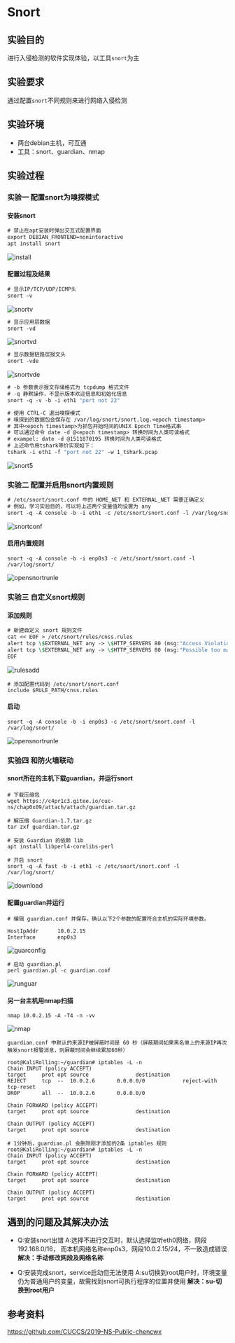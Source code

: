 # Snort

## 实验目的

进行入侵检测的软件实现体验，以工具`snort`为主

## 实验要求

通过配置`snort`不同规则来进行网络入侵检测

## 实验环境

* 两台debian主机，可互通
* 工具：snort、guardian、nmap

## 实验过程

### 实验一 配置snort为嗅探模式

#### 安装snort

```1
# 禁止在apt安装时弹出交互式配置界面
export DEBIAN_FRONTEND=noninteractive
apt install snort
```

![install](https://github.com/CUCCS/2020-ns-public-LLLanW/blob/exp09/img/install_snort.png)  

#### 配置过程及结果

```2
# 显示IP/TCP/UDP/ICMP头
snort –v
```

![snortv](https://github.com/CUCCS/2020-ns-public-LLLanW/blob/exp09/img/snortv.png)  

```3
# 显示应用层数据
snort -vd
```

![snortvd](https://github.com/CUCCS/2020-ns-public-LLLanW/blob/exp09/img/snortvd.png)  

```4
# 显示数据链路层报文头
snort -vde
```

![snortvde](https://github.com/CUCCS/2020-ns-public-LLLanW/blob/exp09/img/snortvde.png)  

```5
# -b 参数表示报文存储格式为 tcpdump 格式文件
# -q 静默操作，不显示版本欢迎信息和初始化信息
snort -q -v -b -i eth1 "port not 22"

# 使用 CTRL-C 退出嗅探模式
# 嗅探到的数据包会保存在 /var/log/snort/snort.log.<epoch timestamp>
# 其中<epoch timestamp>为抓包开始时间的UNIX Epoch Time格式串
# 可以通过命令 date -d @<epoch timestamp> 转换时间为人类可读格式
# exampel: date -d @1511870195 转换时间为人类可读格式
# 上述命令用tshark等价实现如下：
tshark -i eth1 -f "port not 22" -w 1_tshark.pcap
```

![snort5](https://github.com/CUCCS/2020-ns-public-LLLanW/blob/exp09/img/snort5.png)  

### 实验二 配置并启用snort内置规则

```7
# /etc/snort/snort.conf 中的 HOME_NET 和 EXTERNAL_NET 需要正确定义
# 例如，学习实验目的，可以将上述两个变量值均设置为 any
snort -q -A console -b -i eth1 -c /etc/snort/snort.conf -l /var/log/snort/
```

![snortconf](https://github.com/CUCCS/2020-ns-public-LLLanW/blob/exp09/img/snortconf.png)  

#### 启用内置规则

`snort -q -A console -b -i enp0s3 -c /etc/snort/snort.conf -l /var/log/snort/`

![opensnortrunle](https://github.com/CUCCS/2020-ns-public-LLLanW/blob/exp09/img/opensnortrunle.png)  

### 实验三 自定义snort规则

#### 添加规则

```8
# 新建自定义 snort 规则文件
cat << EOF > /etc/snort/rules/cnss.rules
alert tcp \$EXTERNAL_NET any -> \$HTTP_SERVERS 80 (msg:"Access Violation has been detected on /etc/passwd ";flags: A+; content:"/etc/passwd"; nocase;sid:1000001; rev:1;)
alert tcp \$EXTERNAL_NET any -> \$HTTP_SERVERS 80 (msg:"Possible too many connections toward my http server"; threshold:type threshold, track by_src, count 100, seconds 2; classtype:attempted-dos; sid:1000002; rev:1;)
EOF
```

![rulesadd](https://github.com/CUCCS/2020-ns-public-LLLanW/blob/exp09/img/rulesadd.png)  

```9
# 添加配置代码到 /etc/snort/snort.conf
include $RULE_PATH/cnss.rules
```

#### 启动

`snort -q -A console -b -i enp0s3 -c /etc/snort/snort.conf -l /var/log/snort/`

![opensnortrunle](https://github.com/CUCCS/2020-ns-public-LLLanW/blob/exp09/img/opensnortrunle.png)  

### 实验四 和防火墙联动

#### snort所在的主机下载guardian，并运行snort

```10
# 下载压缩包
wget https://c4pr1c3.gitee.io/cuc-ns/chap0x09/attach/attach/guardian.tar.gz

# 解压缩 Guardian-1.7.tar.gz
tar zxf guardian.tar.gz

# 安装 Guardian 的依赖 lib
apt install libperl4-corelibs-perl

# 开启 snort
snort -q -A fast -b -i eth1 -c /etc/snort/snort.conf -l /var/log/snort/
```

![download](https://github.com/CUCCS/2020-ns-public-LLLanW/blob/exp09/img/downloadG.png)  

#### 配置guardian并运行

```11
# 编辑 guardian.conf 并保存，确认以下2个参数的配置符合主机的实际环境参数。

HostIpAddr      10.0.2.15
Interface       enp0s3
```

![guarconfig](https://github.com/CUCCS/2020-ns-public-LLLanW/blob/exp09/img/guarconfig.png)  

```12
# 启动 guardian.pl
perl guardian.pl -c guardian.conf
```

![runguar](https://github.com/CUCCS/2020-ns-public-LLLanW/blob/exp09/img/runguar.png)  

#### 另一台主机用nmap扫描

```13
nmap 10.0.2.15 -A -T4 -n -vv
```

![nmap](https://github.com/CUCCS/2020-ns-public-LLLanW/blob/exp09/img/nmap.png)  

```14
guardian.conf 中默认的来源IP被屏蔽时间是 60 秒（屏蔽期间如果黑名单上的来源IP再次触发snort报警消息，则屏蔽时间会继续累加60秒）

root@KaliRolling:~/guardian# iptables -L -n
Chain INPUT (policy ACCEPT)
target     prot opt source               destination
REJECT     tcp  --  10.0.2.6       0.0.0.0/0            reject-with tcp-reset
DROP       all  --  10.0.2.6       0.0.0.0/0

Chain FORWARD (policy ACCEPT)
target     prot opt source               destination

Chain OUTPUT (policy ACCEPT)
target     prot opt source               destination

# 1分钟后，guardian.pl 会删除刚才添加的2条 iptables 规则
root@KaliRolling:~/guardian# iptables -L -n
Chain INPUT (policy ACCEPT)
target     prot opt source               destination

Chain FORWARD (policy ACCEPT)
target     prot opt source               destination

Chain OUTPUT (policy ACCEPT)
target     prot opt source               destination
```

## 遇到的问题及其解决办法

* Q:安装snort出错
A:选择不进行交互时，默认选择监听eth0网络，网段192.168.0/16， 而本机网络名称enp0s3，网段10.0.2.15/24，不一致造成错误
**解决：手动修改网段及网络名称**

* Q:安装完成snort，service启动但无法使用
A:su切换到root用户时，环境变量仍为普通用户的变量，故需找到snort可执行程序的位置并使用
**解决：su-切换到root用户**

## 参考资料

https://github.com/CUCCS/2019-NS-Public-chencwx